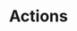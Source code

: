 ---
title: "Actions"
github: "https://github.com/conedevelopment/root-docs/blob/master/actions.md"
order: 6
---